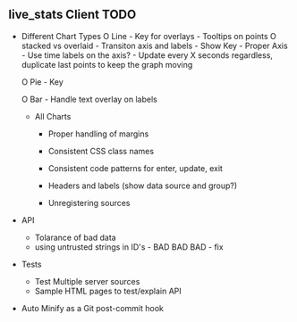 live_stats Client TODO
----------------------

- Different Chart Types
	O Line
		- Key for overlays
		- Tooltips on points
		O stacked vs overlaid
            - Transiton axis and labels
            - Show Key
        - Proper Axis
        - Use time labels on the axis?
        - Update every X seconds regardless, duplicate last points to keep the graph moving

	O Pie
		- Key

    O Bar
        - Handle text overlay on labels

    - All Charts
        - Proper handling of margins
        - Consistent CSS class names
        - Consistent code patterns for enter, update, exit
        - Headers and labels (show data source and group?)

        - Unregistering sources

- API
    - Tolarance of bad data
    - using untrusted strings in ID's - BAD BAD BAD - fix

- Tests
    - Test Multiple server sources
    - Sample HTML pages to test/explain API

- Auto Minify as a Git post-commit hook
